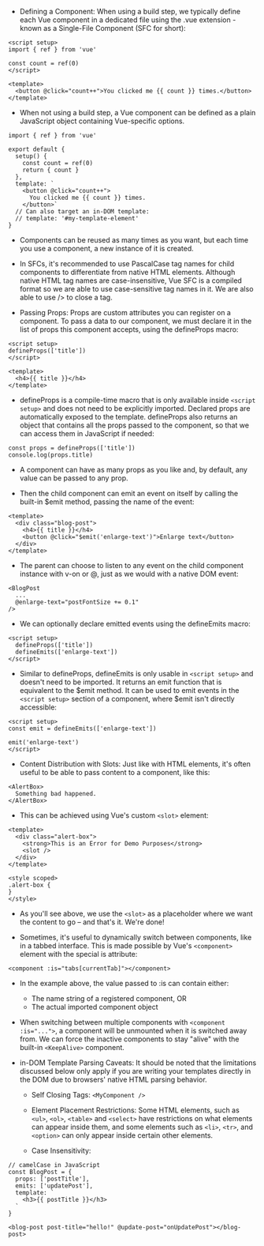 - Defining a Component: When using a build step, we typically define each Vue component in a dedicated file using the .vue extension - known as a Single-File Component (SFC for short):
```
<script setup>
import { ref } from 'vue'

const count = ref(0)
</script>

<template>
  <button @click="count++">You clicked me {{ count }} times.</button>
</template>
```

- When not using a build step, a Vue component can be defined as a plain JavaScript object containing Vue-specific options.
```
import { ref } from 'vue'

export default {
  setup() {
    const count = ref(0)
    return { count }
  },
  template: `
    <button @click="count++">
      You clicked me {{ count }} times.
    </button>`
  // Can also target an in-DOM template:
  // template: '#my-template-element'
}
```

- Components can be reused as many times as you want, but  each time you use a component, a new instance of it is created.

- In SFCs, it's recommended to use PascalCase tag names for child components to differentiate from native HTML elements. Although native HTML tag names are case-insensitive, Vue SFC is a compiled format so we are able to use case-sensitive tag names in it. We are also able to use /> to close a tag.

- Passing Props: Props are custom attributes you can register on a component. To pass a data to our component, we must declare it in the list of props this component accepts, using the defineProps macro:
```
<script setup>
defineProps(['title'])
</script>

<template>
  <h4>{{ title }}</h4>
</template>
```

- defineProps is a compile-time macro that is only available inside `<script setup>` and does not need to be explicitly imported. Declared props are automatically exposed to the template. defineProps also returns an object that contains all the props passed to the component, so that we can access them in JavaScript if needed:
```
const props = defineProps(['title'])
console.log(props.title)
```

- A component can have as many props as you like and, by default, any value can be passed to any prop.

- Then the child component can emit an event on itself by calling the built-in $emit method, passing the name of the event:
```
<template>
  <div class="blog-post">
    <h4>{{ title }}</h4>
    <button @click="$emit('enlarge-text')">Enlarge text</button>
  </div>
</template>
```

- The parent can choose to listen to any event on the child component instance with v-on or @, just as we would with a native DOM event:
```
<BlogPost
  ...
  @enlarge-text="postFontSize += 0.1"
/>
```

- We can optionally declare emitted events using the defineEmits macro:
```
<script setup>
  defineProps(['title'])
  defineEmits(['enlarge-text'])
</script>
```

- Similar to defineProps, defineEmits is only usable in `<script setup>` and doesn't need to be imported. It returns an emit function that is equivalent to the $emit method. It can be used to emit events in the `<script setup>` section of a component, where $emit isn't directly accessible:
```
<script setup>
const emit = defineEmits(['enlarge-text'])

emit('enlarge-text')
</script>
```

- Content Distribution with Slots: Just like with HTML elements, it's often useful to be able to pass content to a component, like this:
```
<AlertBox>
  Something bad happened.
</AlertBox>
```

- This can be achieved using Vue's custom `<slot>` element:
```
<template>
  <div class="alert-box">
    <strong>This is an Error for Demo Purposes</strong>
    <slot />
  </div>
</template>

<style scoped>
.alert-box {
}
</style>
```

- As you'll see above, we use the `<slot>` as a placeholder where we want the content to go – and that's it. We're done!

- Sometimes, it's useful to dynamically switch between components, like in a tabbed interface. This is made possible by Vue's `<component>` element with the special is attribute:
```
<component :is="tabs[currentTab]"></component>
```

- In the example above, the value passed to :is can contain either:
   - The name string of a registered component, OR
   - The actual imported component object

- When switching between multiple components with `<component :is="...">`, a component will be unmounted when it is switched away from. We can force the inactive components to stay "alive" with the built-in `<KeepAlive>` component.

- in-DOM Template Parsing Caveats: It should be noted that the limitations discussed below only apply if you are writing your templates directly in the DOM due to browsers' native HTML parsing behavior.
   - Self Closing Tags: `<MyComponent />`

   - Element Placement Restrictions: Some HTML elements, such as `<ul>`, `<ol>`, `<table>` and `<select>` have restrictions on what elements can appear inside them, and some elements such as `<li>`, `<tr>`, and `<option>` can only appear inside certain other elements.
   
   - Case Insensitivity: 
```
// camelCase in JavaScript
const BlogPost = {
  props: ['postTitle'],
  emits: ['updatePost'],
  template: `
    <h3>{{ postTitle }}</h3>
  `
}

<blog-post post-title="hello!" @update-post="onUpdatePost"></blog-post>
```